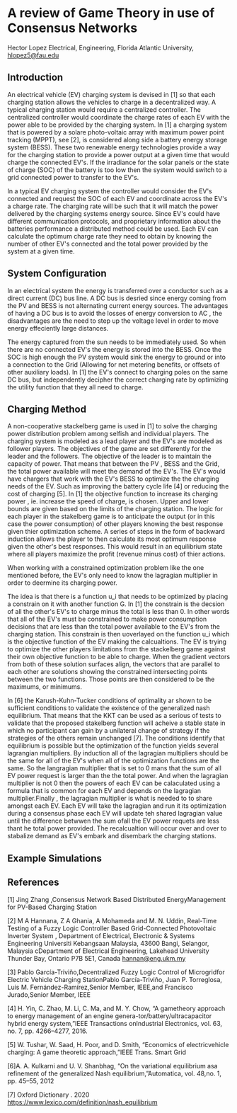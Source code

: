 # A review of Game Theory in use of Consensus Networks

Hector Lopez
Electrical, Engineering, Florida Atlantic University,
hlopez5@fau.edu

## Introduction

An electrical vehicle (EV) charging system is devised in [1] so that each charging station allows the vehicles to charge in a decentralized way. A typical charging station would require a centralized controller. The centralized controller would coordinate the charge rates of each EV with the power able to be provided by the charging system. In [1] a charging system that is powered by a solare photo-voltaic array with maximum power point tracking (MPPT), see [2], is considered along side a battery energy storage system (BESS). These two renewable energy technologies provide a way for the charging station to provide a power output at a given time that would charge the connected EV's. If the irradiance for the solar panels or the state of charge (SOC) of the battery is too low then the system would switch to a grid connected power to transfer to the EV's.

In a typical EV charging system the controller would consider the EV's connected and request the SOC of each EV and coordinate across the EV's a charge rate. The charging rate will be such that it will match the power delivered by the charging systems energy source. Since EV's could have different communication protocols, and proprietary information about the batteries performance a distributed method could be used. Each EV can calculate the optimum charge rate they need to obtain by knowing the number of other EV's connected and the total power provided by the system at a given time.

## System Configuration

In an electrical system the energy is transferred over a conductor such as a direct current (DC) bus line. A DC bus is desried since energy coming from the PV and BESS is not alternating current energy sources. The advantages of having a DC bus is to avoid the losses of energy conversion to AC , the disadvantages are the need to step up the voltage level in order to move energy effeciently large distances.

The energy captured from the sun needs to be immediately used. So when there are no connected EV's the energy is stored into the BESS. Once the SOC is high enough the PV system would sink the energy to ground or into a connection to the Grid (Allowing for net metering benefits, or offsets of other auxiliary loads). In [1] the EV's connect to charging poles on the same DC bus, but independently decipher the correct charging rate by optimizing the utility function that they all need to charge.

## Charging Method

A non-cooperative stackelberg game is used in [1] to solve the charging power distribution problem among selfish and individual players. The charging system is modeled as a lead player and the EV's are modeled as follower players. The objectives of the game are set differently for the leader and the followers. The objective of the leader is to maintain the capacity of power. That means that between the PV , BESS and the Grid, the total power available will meet the demand of the EV's. The EV's would have chargers that work with the EV's BESS to optimize the the charging needs of the EV. Such as improving the battery cycle life [4] or reducing the cost of charging [5]. In [1] the objective function to increase its charging power , ie. increase the speed of charge, is chosen. Upper and lower bounds are given based on the limits of the charging station. The logic for each player in the stakelberg game is to anticipate the output (or in this case the power consumption) of other players knowing the best response given thier optimization scheme. A series of steps in the form of backward induction allows the player to then calculate its most optimum response given the other's best responses. This would result in an equilibrium state where all players maximize the profit (revenue minus cost) of thier actions.

When working with a constrained optimization problem like the one mentioned before, the EV's only need to know the lagragian multiplier in order to deermine its charging power.

The idea is that there is a function u_i that needs to be optimized by placing a constrain on it with another function G. In [1] the constrain is the decsion of all the other's EV's to charge minus the total is less than 0. In other words that all of the EV's must be constrained to make power consumption decisions that are less than the total power available to the EV's from the charging station. This constrain is then uoverlayed on the function u_i which is the objective function of the EV making the calcualtions. The EV is trying to optimize the other players limitations from the stackelberg game against their own objective function to be able to charge. When the gradient vectors from both of these solution surfaces align, the vectors that are parallel to each other are solutions showing the constrained intersecting points between the two functions. Those points are then considered to be the maximums, or minimums.

In [6] the Karush-Kuhn-Tucker conditions of optimality ar shown to be sufficient conditions to validate the existence of the generalized nash equilibrium. That means that the KKT can be used as a serious of tests to validate that the proposed stakelberg function will acheive a stable state in which no participant can gain by a unilateral change of strategy if the strategies of the others remain unchanged [7]. The conditions identify that equilibrium is possible but the optimization of the function yields several lagrangian multipliers. By induction all of the lagragian multipliers should be the same for all of the EV's when all of the optimization functions are the same. So the langragian multiplier that is set to 0  mans that the sum of all EV power request is larger than the the total power. And when the lagragian multiplier is not 0 then the powers of each EV can be calaculated using a formula that is common for each EV and depends on the lagragian multiplier.Finally , the lagragian multiplier is what is needed to to share amongst each EV. Each EV will take the lagragian and run it its optimization during a consensus phase each EV will update teh shared lagragian value until the difference betwwen the sum ofall the EV power requets are less thant he total power provided. The recalcualtion will occur over and over to stabalize demand as EV's embark and disembark the charging stations.

## Example Simulations

## References

[1] Jing Zhang ,Consensus Network Based Distributed EnergyManagement for PV-Based Charging Station

[2]  M A Hannana, Z A Ghania, A Mohameda and M. N. Uddin, Real-Time Testing of a Fuzzy Logic Controller Based  Grid-Connected Photovoltaic Inverter System , Department of Electrical, Electronic & Systems Engineering Universiti Kebangsaan Malaysia, 43600 Bangi, Selangor, Malaysia cDepartment of Electrical Engineering, Lakehead University Thunder Bay, Ontario P7B 5E1, Canada hannan@eng.ukm.my

[3] Pablo García-Triviño,Decentralized Fuzzy Logic Control of Microgridfor Electric Vehicle Charging StationPablo García-Triviño, Juan P. Torreglosa, Luis M. Fernández-Ramírez,Senior Member, IEEE,and Francisco Jurado,Senior Member, IEEE

[4] H.   Yin,   C.   Zhao,   M.   Li,   C.   Ma,   and   M.   Y.   Chow,   “A   gametheory   approach   to   energy   management   of   an   engine   genera-tor/battery/ultracapacitor hybrid energy system,”IEEE Transactions onIndustrial Electronics, vol. 63, no. 7, pp. 4266–4277, 2016.

[5]   W.  Tushar,  W.  Saad,  H.  Poor,  and  D.  Smith,  “Economics  of  electricvehicle charging: A game theoretic approach,”IEEE Trans. Smart Grid

[6]A. A. Kulkarni and U. V. Shanbhag, “On the variational equilibrium asa refinement of the generalized Nash equilibrium,”Automatica, vol. 48,no. 1, pp. 45–55, 2012

[7] Oxford Dictionary . 2020 <https://www.lexico.com/definition/nash_equilibrium>
